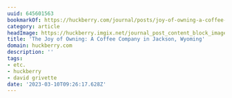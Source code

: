 ```yaml
---
uuid: 645601563
bookmarkOf: https://huckberry.com/journal/posts/joy-of-owning-a-coffee-company
category: article
headImage: https://huckberry.imgix.net/journal_post_content_block_images/000/006/778/images/original/new-joo-hero.jpg
title: 'The Joy of Owning: A Coffee Company in Jackson, Wyoming'
domain: huckberry.com
description: ''
tags:
- etc.
- huckberry
- david grivette
date: '2023-03-10T09:26:17.628Z'
---
```



